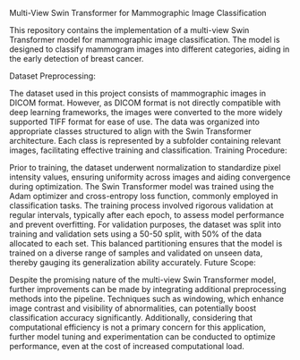 Multi-View Swin Transformer for Mammographic Image Classification

This repository contains the implementation of a multi-view Swin Transformer model for mammographic image classification. The model is designed to classify mammogram images into different categories, aiding in the early detection of breast cancer.

Dataset Preprocessing:

The dataset used in this project consists of mammographic images in DICOM format. However, as DICOM format is not directly compatible with deep learning frameworks, the images were converted to the more widely supported TIFF format for ease of use.
The data was organized into appropriate classes structured to align with the Swin Transformer architecture. Each class is represented by a subfolder containing relevant images, facilitating effective training and classification.
Training Procedure:

Prior to training, the dataset underwent normalization to standardize pixel intensity values, ensuring uniformity across images and aiding convergence during optimization.
The Swin Transformer model was trained using the Adam optimizer and cross-entropy loss function, commonly employed in classification tasks.
The training process involved rigorous validation at regular intervals, typically after each epoch, to assess model performance and prevent overfitting.
For validation purposes, the dataset was split into training and validation sets using a 50-50 split, with 50% of the data allocated to each set. This balanced partitioning ensures that the model is trained on a diverse range of samples and validated on unseen data, thereby gauging its generalization ability accurately.
Future Scope:

Despite the promising nature of the multi-view Swin Transformer model, further improvements can be made by integrating additional preprocessing methods into the pipeline. Techniques such as windowing, which enhance image contrast and visibility of abnormalities, can potentially boost classification accuracy significantly.
Additionally, considering that computational efficiency is not a primary concern for this application, further model tuning and experimentation can be conducted to optimize performance, even at the cost of increased computational load.
